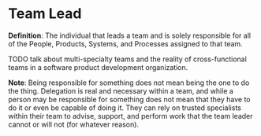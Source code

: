 # Team Lead

**Definition**: The individual that leads a team and is solely responsible for all of the People, Products, Systems, and Processes assigned to that team.

TODO talk about multi-specialty teams and the reality of cross-functional teams in a software product development organization.

**Note**: Being responsible for something does not mean being the one to do the thing. Delegation is real and necessary within a team, and while a person may be responsible for something does not mean that they have to do it or even be capable of doing it. They can rely on trusted specialists within their team to advise, support, and perform work that the team leader cannot or will not (for whatever reason).